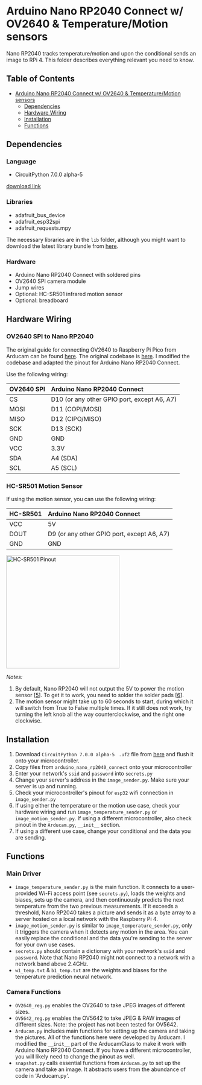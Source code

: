 # Arduino Nano RP2040 Connect w/ OV2640 & Temperature/Motion sensors

Nano RP2040 tracks temperature/motion and upon the conditional sends an image to RPi 4. This folder describes everything relevant you need to know. 

## Table of Contents

   * [Arduino Nano RP2040 Connect w/ OV2640 & Temperature/Motion sensors](#human-binary-classification-suite)
      * [Dependencies](#dependencies)
      * [Hardware Wiring](#hardware-wiring)
      * [Installation](#installation)
      * [Functions](#functions)

## Dependencies

### Language
* CircuitPython 7.0.0 alpha-5 

[download link][4]
### Libraries
* adafruit_bus_device
* adafruit_esp32spi
* adafruit_requests.mpy

The necessary libraries are in the `lib` folder, although you might want to download the latest library bundle from [here][1].

### Hardware
* Arduino Nano RP2040 Connect with soldered pins
* OV2640 SPI camera module
* Jump wires
* Optional: HC-SR501 infrared motion sensor
* Optional: breadboard

## Hardware Wiring

### OV2640 SPI to Nano RP2040

The original guide for connecting OV2640 to Raspberry Pi Pico from Arducam can be found [here][2]. The original codebase is [here][3]. I modified the codebase and adapted the pinout for Arduino Nano RP2040 Connect. 

Use the following wiring: 

| OV2640 SPI    |  Arduino Nano RP2040 Connect|
| ------------- |:-------------|
| CS            | D10 (or any other GPIO port, except A6, A7) |
| MOSI          | D11 (COPI/MOSI)     |
| MISO          | D12 (CIPO/MISO)     |
| SCK           | D13 (SCK) |
| GND           | GND      |
| VCC           | 3.3V     |
| SDA           | A4 (SDA) |
| SCL           | A5 (SCL)     |

### HC-SR501 Motion Sensor

If using the motion sensor, you can use the following wiring:

| HC-SR501    |  Arduino Nano RP2040 Connect|
| ------------- |:-------------|
| VCC           | 5V |
| DOUT            | D9 (or any other GPIO port, except A6, A7)   |
| GND            | GND |

<img src="https://diyusthad.com/wp-content/uploads/2020/10/PIR-Motion-Sensor-Pinout-LQ.jpg" alt="HC-SR501 Pinout" width=300/>

*Notes:*

1. By default, Nano RP2040 will not output the 5V to power the motion sensor [[5]]. To get it to work, you need to solder the solder pads [[6]].
2. The motion sensor might take up to 60 seconds to start, during which it will switch from True to False multiple times. If it still does not work, try turning the left knob all the way counterclockwise, and the right one clockwise.

## Installation
1. Download `CircuitPython 7.0.0 alpha-5 ` `.uf2` file from [here][4] and flush it onto your microcontroller.
2. Copy files from `arduino_nano_rp2040_connect` onto your microcontroller
3. Enter your network's `ssid` and `password` into `secrets.py`
4. Change your server's address in the `image_sender.py`. Make sure your server is up and running.
5. Check your microcontroller's pinout for `esp32` wifi connection in `image_sender.py`
6. If using either the temperature or the motion use case, check your hardware wiring and run `image_temperature_sender.py` or `image_motion_sender.py`. If using a different microcontroller, also check pinout in the `Arducam.py`, `__init__` section. 
7. If using a different use case, change your conditional and the data you are sending. 

## Functions

### Main Driver

- `image_temperature_sender.py` is the main function. It connects to a user-provided Wi-Fi access point (see `secrets.py`), loads the weights and biases, sets up the camera, and then continuously predicts the next temperature from the two previous measurements. If it exceeds a threshold, Nano RP2040 takes a picture and sends it as a byte array to a server hosted on a local network with the Raspberry Pi 4. 
- `image_motion_sender.py` is similar to `image_temperature_sender.py`, only it triggers the camera when it detects any motion in the area. You can easily replace the conditional and the data you're sending to the server for your own use cases.
- `secrets.py` should contain a dictionary with your network's `ssid` and `password`. Note that Nano RP2040 might not connect to a network with a network band above 2.4GHz. 
- `w1_temp.txt` & `b1_temp.txt` are the weights and biases for the temperature prediction neural network.

### Camera Functions

- `OV2640_reg.py` enables the OV2640 to take JPEG images of different sizes. 
- `OV5642_reg.py` enables the OV5642 to take JPEG & RAW images of different sizes. Note: the project has not been tested for OV5642.
- `Arducam.py` includes main functions for setting up the camera and taking the pictures. All of the functions here were developed by Arducam. I modified the `__init__` part of the ArducamClass to make it work with Arduino Nano RP2040 Connect. If you have a different microcontroller, you will likely need to change the pinout as well.
- `snapshot.py` calls essential functions from `Arducam.py` to set up the camera and take an image. It abstracts users from the abundance of code in 'Arducam.py'.

[1]: https://circuitpython.org/libraries
[2]: https://www.arducam.com/docs/pico/arducam-camera-module-for-raspberry-pi-pico/spi-camera-for-raspberry-pi-pico/
[3]: https://github.com/ArduCAM/PICO_SPI_CAM/tree/master/Python
[4]: https://circuitpython.org/board/arduino_nano_rp2040_connect/
[5]: https://forum.arduino.cc/t/5v-pin-on-nano-rp2040-connect-not-working/866247
[6]: https://support.arduino.cc/hc/en-us/articles/360014779679-Why-doesn-t-the-5V-pin-work-in-the-Arduino-Nano-33-BLE-boards-
